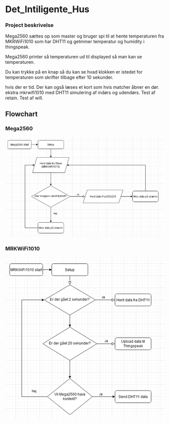 # Det_Intiligente_Hus
### Project beskrivelse
Mega2560 sættes op som master og bruger spi til at hente temperaturen fra MKRWiFi1010 som har DHT11 og getmmer temperatur og humidity i thingspeak.

Mega2560 printer så temperaturen ud til displayed så man kan se temperaturen.

Du kan trykke på en knap så du kan se hvad klokken er istedet for temperaturen som skrifter tilbage efter 10 sekunder.

hvis der er tid.
Der kan også læses et kort som hvis matcher åbner en dør.
ekstra mkrwifi1010 med DHT11 simulering af indørs og udendørs.
Test af retain.
Test af will.

## Flowchart
### Mega2560
![image](Billeder/Mega2560.PNG)
### MRKWiFi1010
![image](Billeder/MRKWiFi1010.PNG)

